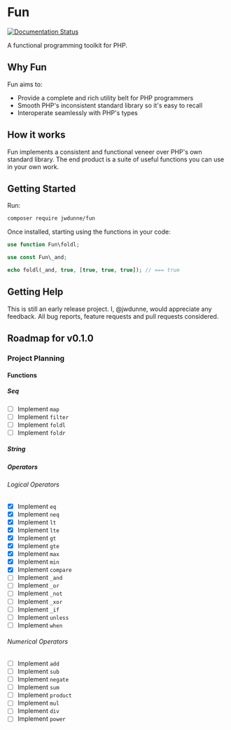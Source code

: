 # Fun

[![Documentation Status](https://readthedocs.org/projects/fun-php/badge/?version=latest)](https://fun-php.readthedocs.io/en/latest/?badge=latest)

A functional programming toolkit for PHP.

## Why Fun

Fun aims to:

- Provide a complete and rich utility belt for PHP programmers
- Smooth PHP's inconsistent standard library so it's easy to recall
- Interoperate seamlessly with PHP's types

## How it works

Fun implements a consistent and functional veneer over PHP's own standard
library. The end product is a suite of useful functions you can use in your own
work.

## Getting Started

Run:

```bash
composer require jwdunne/fun
```

Once installed, starting using the functions in your code:

```php
use function Fun\foldl;

use const Fun\_and;

echo foldl(_and, true, [true, true, true]); // === true
```

## Getting Help

This is still an early release project. I, @jwdunne, would appreciate any
feedback. All bug reports, feature requests and pull requests considered.

## Roadmap for v0.1.0

### Project Planning

#### Functions

##### Seq

- [ ] Implement `map`
- [ ] Implement `filter`
- [ ] Implement `foldl`
- [ ] Implement `foldr`

##### String

##### Operators

###### Logical Operators

- [x] Implement `eq`
- [x] Implement `neq`
- [x] Implement `lt`
- [x] Implement `lte`
- [x] Implement `gt`
- [x] Implement `gte`
- [x] Implement `max`
- [x] Implement `min`
- [x] Implement `compare`
- [ ] Implement `_and`
- [ ] Implement `_or`
- [ ] Implement `_not`
- [ ] Implement `_xor`
- [ ] Implement `_if`
- [ ] Implement `unless`
- [ ] Implement `when`

###### Numerical Operators

- [ ] Implement `add`
- [ ] Implement `sub`
- [ ] Implement `negate`
- [ ] Implement `sum`
- [ ] Implement `product`
- [ ] Implement `mul`
- [ ] Implement `div`
- [ ] Implement `power`
